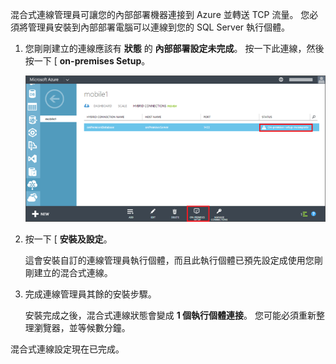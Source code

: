 
混合式連線管理員可讓您的內部部署機器連接到 Azure 並轉送 TCP 流量。 您必須將管理員安裝到內部部署電腦可以連線到您的 SQL Server 執行個體。

1. 您剛剛建立的連線應該有 **狀態** 的 **內部部署設定未完成**。 按一下此連線，然後按一下 [ **on-premises Setup**。

    ![On-Premises Setup](./media/hybrid-connections-install-connection-manager/5-1.png)

2. 按一下 [ **安裝及設定**。

    這會安裝自訂的連線管理員執行個體，而且此執行個體已預先設定成使用您剛剛建立的混合式連線。

3. 完成連線管理員其餘的安裝步驟。

    安裝完成之後，混合式連線狀態會變成 **1 個執行個體連接**。 您可能必須重新整理瀏覽器，並等候數分鐘。 

混合式連線設定現在已完成。

